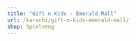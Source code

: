 ```yaml
---
title: "Gift n Kids - Emerald Mall"
url: /karachi/gift-n-kids-emerald-mall/
shop: Spielzeug
---
```

